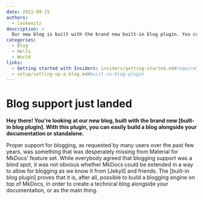 ```yaml
---
date: 2022-09-15
authors:
  - laskewitz
description: >
  Our new blog is built with the brand new built-in blog plugin. You can build a blog alongside your documentation or standalone.
categories:
  - Blog
  - Hello
  - World
links:
  - Getting started with Insiders: insiders/getting-started.md#requirements
  - setup/setting-up-a-blog.md#built-in-blog-plugin
---
```


# Blog support just landed

**Hey there! You're looking at our new blog, built with the brand new
[built-in blog plugin]. With this plugin, you can easily build a blog alongside
your documentation or standalone.**

Proper support for blogging, as requested by many users over the past few years,
was something that was desperately missing from Material for MkDocs' feature set.
While everybody agreed that blogging support was a blind spot, it was not
obvious whether MkDocs could be extended in a way to allow for blogging as we
know it from [Jekyll] and friends. The [built-in blog plugin] proves that it is,
after all, possible to build a blogging engine on top of MkDocs, in order to
create a technical blog alongside your documentation, or as the main thing.
